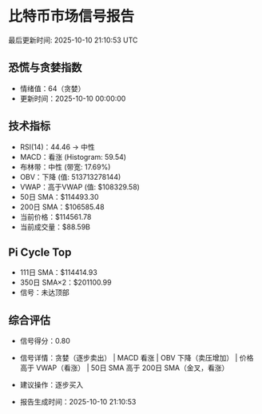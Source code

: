 # 比特币市场信号报告

最后更新时间: 2025-10-10 21:10:53 UTC

## 恐慌与贪婪指数
- 情绪值：64（贪婪）
- 更新时间：2025-10-10 00:00:00

## 技术指标
- RSI(14)：44.46 → 中性
- MACD：看涨 (Histogram: 59.54)
- 布林带：中性 (带宽: 17.69%)
- OBV：下降 (值: 513713278144)
- VWAP：高于VWAP (值: $108329.58)
- 50日 SMA：$114493.30
- 200日 SMA：$106585.48
- 当前价格：$114561.78
- 当前成交量：$88.59B

## Pi Cycle Top
- 111日 SMA：$114414.93
- 350日 SMA×2：$201100.99
- 信号：未达顶部

## 综合评估
- 信号得分：0.80
- 信号详情：贪婪（逐步卖出） | MACD 看涨 | OBV 下降（卖压增加） | 价格高于 VWAP（看涨） | 50日 SMA 高于 200日 SMA（金叉，看涨）
- 建议操作：逐步买入

- 报告生成时间：2025-10-10 21:10:53